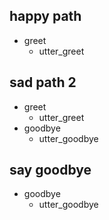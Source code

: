 ## happy path
* greet
  - utter_greet

## sad path 2
* greet
  - utter_greet
* goodbye
  - utter_goodbye

## say goodbye
* goodbye
  - utter_goodbye
